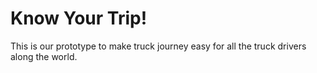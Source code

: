 # Know Your Trip!
This is our prototype to make truck journey easy for all the truck drivers along the world.

